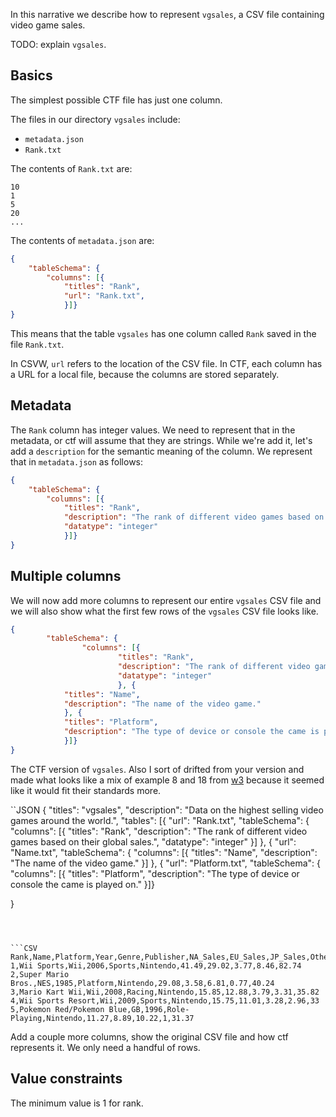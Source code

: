 
In this narrative we describe how to represent `vgsales`, a CSV file containing video game sales.

TODO: explain `vgsales`.


## Basics

The simplest possible CTF file has just one column.

The files in our directory `vgsales` include:

- `metadata.json`
- `Rank.txt`

The contents of `Rank.txt` are:

```
10
1
5
20
...
```

The contents of `metadata.json` are:

```JSON
{
	"tableSchema": {
		"columns": [{
			"titles": "Rank",
			"url": "Rank.txt",
			}]}
}
```

This means that the table `vgsales` has one column called `Rank` saved in the file `Rank.txt`.

In CSVW, `url` refers to the location of the CSV file.
In CTF, each column has a URL for a local file, because the columns are stored separately.


## Metadata

The `Rank` column has integer values.
We need to represent that in the metadata, or ctf will assume that they are strings.
While we're add it, let's add a `description` for the semantic meaning of the column.
We represent that in `metadata.json` as follows:

```JSON
{
	"tableSchema": {
		"columns": [{
			"titles": "Rank",
			"description": "The rank of different video games based on their global sales.", 
			"datatype": "integer"
			}]}
}
```


## Multiple columns

We will now add more columns to represent our entire `vgsales` CSV file and we will also show 
what the first few rows of the `vgsales` CSV file looks like. 

```JSON
{
        "tableSchema": {
                "columns": [{
                        "titles": "Rank",
                        "description": "The rank of different video games based on their global sales.",
                        "datatype": "integer"
                        }, {
			"titles": "Name",
			"description": "The name of the video game."
			}, {
			"titles": "Platform",
			"description": "The type of device or console the came is played on."			
			}]}
}
```
The CTF version of `vgsales`. Also I sort of drifted from your version and made what looks like a mix of 
example 8 and 18 from [w3](https://www.w3.org/TR/tabular-data-primer/) because it seemed like it would fit their standards more.


``JSON
{
  "titles": "vgsales",
  "description": "Data on the highest selling video games around the world.",
  "tables": [{
    "url": "Rank.txt",
    "tableSchema": {
    "columns": [{
      "titles": "Rank",
      "description": "The rank of different video games based on their global sales.",
      "datatype": "integer"
    }]
  }, {
    "url": "Name.txt",
    "tableSchema": {
    "columns": [{
      "titles": "Name",
      "description": "The name of the video game."
    }]
  }, {
    "url": "Platform.txt",
    "tableSchema": {
    "columns": [{
      "titles": "Platform",
      "description": "The type of device or console the came is played on."
    }]}

}

```



```CSV
Rank,Name,Platform,Year,Genre,Publisher,NA_Sales,EU_Sales,JP_Sales,Other_Sales,Global_Sales
1,Wii Sports,Wii,2006,Sports,Nintendo,41.49,29.02,3.77,8.46,82.74
2,Super Mario Bros.,NES,1985,Platform,Nintendo,29.08,3.58,6.81,0.77,40.24
3,Mario Kart Wii,Wii,2008,Racing,Nintendo,15.85,12.88,3.79,3.31,35.82
4,Wii Sports Resort,Wii,2009,Sports,Nintendo,15.75,11.01,3.28,2.96,33
5,Pokemon Red/Pokemon Blue,GB,1996,Role-Playing,Nintendo,11.27,8.89,10.22,1,31.37
```



Add a couple more columns, show the original CSV file and how ctf represents it.
We only need a handful of rows.


## Value constraints

The minimum value is 1 for rank.

